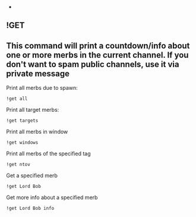 -
**!GET**
-
This command will print a countdown/info about one or more merbs in the current channel.
If you don't want to spam public channels, use it via private message
-
Print all merbs due to spawn:
```
!get all
```
Print all target merbs:
```
!get targets
```
Print all merbs in window
```
!get windows
```
Print all merbs of the specified tag
```
!get ntov
```
Get a specified merb
```
!get Lord Bob
```
Get more info about a specified merb
```
!get Lord Bob info
```